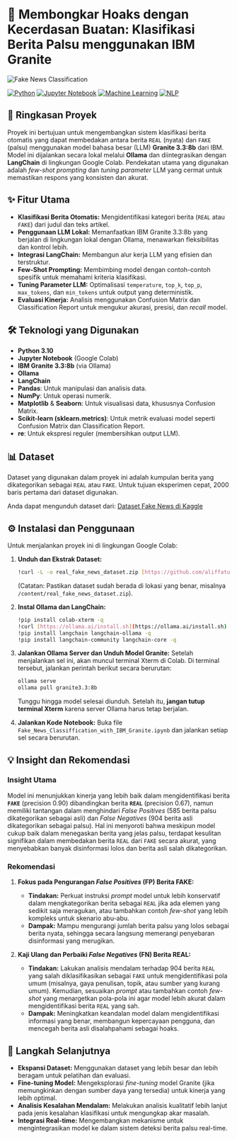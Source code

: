 # 📰 Membongkar Hoaks dengan Kecerdasan Buatan: Klasifikasi Berita Palsu menggunakan IBM Granite

![Fake News Classification](https://storage.googleapis.com/kaggle-datasets-images/3950844/6875518/662116dc40ef78f6d3a65355233cb215/dataset-cover.JPG?t=2023-11-03-17-46-02)

[![Python](https://img.shields.io/badge/Python-3.10-blue)](https://www.python.org/)
[![Jupyter Notebook](https://img.shields.io/badge/Jupyter-Notebook-orange)](https://jupyter.org/)
[![Machine Learning](https://img.shields.io/badge/-Machine%20Learning-orange)](https://en.wikipedia.org/wiki/Machine_learning)
[![NLP](https://img.shields.io/badge/-NLP-yellowgreen)](https://en.wikipedia.org/wiki/Natural_language_processing)

## 🚀 Ringkasan Proyek

Proyek ini bertujuan untuk mengembangkan sistem klasifikasi berita otomatis yang dapat membedakan antara berita `REAL` (nyata) dan `FAKE` (palsu) menggunakan model bahasa besar (LLM) **Granite 3.3:8b** dari IBM. Model ini dijalankan secara lokal melalui **Ollama** dan diintegrasikan dengan **LangChain** di lingkungan Google Colab. Pendekatan utama yang digunakan adalah *few-shot prompting* dan *tuning parameter* LLM yang cermat untuk memastikan respons yang konsisten dan akurat.

## ✨ Fitur Utama

* **Klasifikasi Berita Otomatis:** Mengidentifikasi kategori berita (`REAL` atau `FAKE`) dari judul dan teks artikel.
* **Penggunaan LLM Lokal:** Memanfaatkan IBM Granite 3.3:8b yang berjalan di lingkungan lokal dengan Ollama, menawarkan fleksibilitas dan kontrol lebih.
* **Integrasi LangChain:** Membangun alur kerja LLM yang efisien dan terstruktur.
* **Few-Shot Prompting:** Membimbing model dengan contoh-contoh spesifik untuk memahami kriteria klasifikasi.
* **Tuning Parameter LLM:** Optimalisasi `temperature`, `top_k`, `top_p`, `max_tokens`, dan `min_tokens` untuk output yang deterministik.
* **Evaluasi Kinerja:** Analisis menggunakan Confusion Matrix dan Classification Report untuk mengukur akurasi, presisi, dan *recall* model.

## 🛠️ Teknologi yang Digunakan

* **Python 3.10**
* **Jupyter Notebook** (Google Colab)
* **IBM Granite 3.3:8b** (via Ollama)
* **Ollama**
* **LangChain**
* **Pandas**: Untuk manipulasi dan analisis data.
* **NumPy**: Untuk operasi numerik.
* **Matplotlib** & **Seaborn**: Untuk visualisasi data, khususnya Confusion Matrix.
* **Scikit-learn (sklearn.metrics)**: Untuk metrik evaluasi model seperti Confusion Matrix dan Classification Report.
* **re**: Untuk ekspresi reguler (membersihkan output LLM).

## 📊 Dataset

Dataset yang digunakan dalam proyek ini adalah kumpulan berita yang dikategorikan sebagai `REAL` atau `FAKE`. Untuk tujuan eksperimen cepat, 2000 baris pertama dari dataset digunakan.

Anda dapat mengunduh dataset dari:
[Dataset Fake News di Kaggle](https://www.kaggle.com/datasets/rajatkumar30/fake-news)

## ⚙️ Instalasi dan Penggunaan

Untuk menjalankan proyek ini di lingkungan Google Colab:

1.  **Unduh dan Ekstrak Dataset:**
    ```bash
    !curl -L -o real_fake_news_dataset.zip [https://github.com/aliffaturrohman/fake-news-classification-with-granite/raw/8d8d927d36e171028dd78bb474816e1023ed6d8f/real_fake_news_dataset.zip](https://github.com/aliffaturrohman/fake-news-classification-with-granite/raw/8d8d927d36e171028dd78bb474816e1023ed6d8f/real_fake_news_dataset.zip)
    ```
    (Catatan: Pastikan dataset sudah berada di lokasi yang benar, misalnya `/content/real_fake_news_dataset.zip`).

2.  **Instal Ollama dan LangChain:**
    ```bash
    !pip install colab-xterm -q
    !curl [https://ollama.ai/install.sh](https://ollama.ai/install.sh) | sh
    !pip install langchain langchain-ollama -q
    !pip install langchain-community langchain-core -q
    ```

3.  **Jalankan Ollama Server dan Unduh Model Granite:**
    Setelah menjalankan sel ini, akan muncul terminal Xterm di Colab. Di terminal tersebut, jalankan perintah berikut secara berurutan:
    ```bash
    ollama serve
    ollama pull granite3.3:8b
    ```
    Tunggu hingga model selesai diunduh. Setelah itu, **jangan tutup terminal Xterm** karena server Ollama harus tetap berjalan.

4.  **Jalankan Kode Notebook:**
    Buka file `Fake_News_Classiffication_with_IBM_Granite.ipynb` dan jalankan setiap sel secara berurutan.

## 💡 Insight dan Rekomendasi

### Insight Utama

Model ini menunjukkan kinerja yang lebih baik dalam mengidentifikasi berita **`FAKE`** (precision 0.90) dibandingkan berita **`REAL`** (precision 0.67), namun memiliki tantangan dalam menghindari *False Positives* (585 berita palsu dikategorikan sebagai asli) dan *False Negatives* (904 berita asli dikategorikan sebagai palsu). Hal ini menyoroti bahwa meskipun model cukup baik dalam menegaskan berita yang jelas palsu, terdapat kesulitan signifikan dalam membedakan berita `REAL` dari `FAKE` secara akurat, yang menyebabkan banyak disinformasi lolos dan berita asli salah dikategorikan.

### Rekomendasi

1.  **Fokus pada Pengurangan *False Positives* (FP) Berita FAKE:**
    * **Tindakan:** Perkuat instruksi *prompt* model untuk lebih konservatif dalam mengkategorikan berita sebagai `REAL` jika ada elemen yang sedikit saja meragukan, atau tambahkan contoh *few-shot* yang lebih kompleks untuk skenario abu-abu.
    * **Dampak:** Mampu mengurangi jumlah berita palsu yang lolos sebagai berita nyata, sehingga secara langsung memerangi penyebaran disinformasi yang merugikan.

2.  **Kaji Ulang dan Perbaiki *False Negatives* (FN) Berita REAL:**
    * **Tindakan:** Lakukan analisis mendalam terhadap 904 berita `REAL` yang salah diklasifikasikan sebagai `FAKE` untuk mengidentifikasi pola umum (misalnya, gaya penulisan, topik, atau sumber yang kurang umum). Kemudian, sesuaikan *prompt* atau tambahkan contoh *few-shot* yang menargetkan pola-pola ini agar model lebih akurat dalam mengidentifikasi berita `REAL` yang sah.
    * **Dampak:** Meningkatkan keandalan model dalam mengidentifikasi informasi yang benar, membangun kepercayaan pengguna, dan mencegah berita asli disalahpahami sebagai hoaks.

## 🚀 Langkah Selanjutnya

* **Ekspansi Dataset:** Menggunakan dataset yang lebih besar dan lebih beragam untuk pelatihan dan evaluasi.
* **Fine-tuning Model:** Mengeksplorasi *fine-tuning* model Granite (jika memungkinkan dengan sumber daya yang tersedia) untuk kinerja yang lebih optimal.
* **Analisis Kesalahan Mendalam:** Melakukan analisis kualitatif lebih lanjut pada jenis kesalahan klasifikasi untuk mengungkap akar masalah.
* **Integrasi Real-time:** Mengembangkan mekanisme untuk mengintegrasikan model ke dalam sistem deteksi berita palsu real-time.
